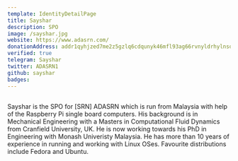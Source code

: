 ```yaml
---
template: IdentityDetailPage
title: Sayshar
description: SPO
image: /sayshar.jpg
website: https://www.adasrn.com/
donationAddress: addr1qyhjzed7me2z5gzlq6cdqunyk46mfl93ag66rvnyldrhylnsqe9308k2rmlr6cezk3qqxp8ctce0ylz344we9ekz8cxsg6gayz
verified: true
telegram: Sayshar
twitter: ADASRN1
github: sayshar
badges:
---
```

##

Sayshar is the SPO for [SRN] ADASRN which is run from Malaysia with help of the Raspberry Pi single board computers. His background is in Mechanical Engineering with a Masters in Computational Fluid Dynamics from Cranfield University, UK. He is now working towards his PhD in Engineering with Monash Univeristy Malaysia. He has more than 10 years of experience in running and working with Linux OSes. Favourite distributions include Fedora and Ubuntu.
